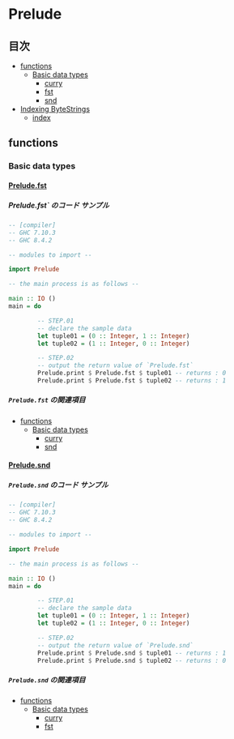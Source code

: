 # Prelude #

## 目次 ##

* [functions](#functions)
  * [Basic data types](#Basic-data-types)
    * [curry](#Prelude.curry)
    * [fst](#Prelude.fst)
    * [snd](#Prelude.snd)
* [Indexing ByteStrings](#Indexing-ByteStrings)
  * [index](#Data.ByteString.Char8.index)

## functions ##

### Basic data types ###

#### [Prelude.fst](http://hackage.haskell.org/package/base-4.12.0.0/docs/Prelude.html#g:3) ####

##### Prelude.fst` のコード サンプル #####

~~~Haskell
-- [compiler]
-- GHC 7.10.3
-- GHC 8.4.2

-- modules to import --

import Prelude

-- the main process is as follows --

main :: IO ()
main = do

        -- STEP.01
        -- declare the sample data
        let tuple01 = (0 :: Integer, 1 :: Integer)
        let tuple02 = (1 :: Integer, 0 :: Integer)

        -- STEP.02
        -- output the return value of `Prelude.fst`
        Prelude.print $ Prelude.fst $ tuple01 -- returns : 0
        Prelude.print $ Prelude.fst $ tuple02 -- returns : 1
~~~

##### `Prelude.fst` の関連項目 #####

* [functions](#functions)
  * [Basic data types](#Basic-data-types)
    * [curry](#Prelude.curry)
    * [snd](#Prelude.snd)

#### [Prelude.snd](http://hackage.haskell.org/package/base-4.12.0.0/docs/Prelude.html#g:3) ####

##### `Prelude.snd` のコード サンプル #####

~~~Haskell
-- [compiler]
-- GHC 7.10.3
-- GHC 8.4.2

-- modules to import --

import Prelude

-- the main process is as follows --

main :: IO ()
main = do

        -- STEP.01
        -- declare the sample data
        let tuple01 = (0 :: Integer, 1 :: Integer)
        let tuple02 = (1 :: Integer, 0 :: Integer)

        -- STEP.02
        -- output the return value of `Prelude.snd`
        Prelude.print $ Prelude.snd $ tuple01 -- returns : 1
        Prelude.print $ Prelude.snd $ tuple02 -- returns : 0
~~~

##### `Prelude.snd` の関連項目 #####

* [functions](#functions)
  * [Basic data types](#Basic-data-types)
    * [curry](#Prelude.curry)
    * [fst](#Prelude.fst)

<!-- EOF -->
